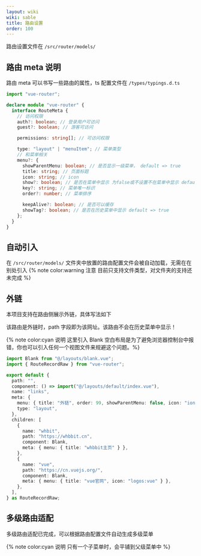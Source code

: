 ```yaml
---
layout: wiki
wiki: sable
title: 路由设置
order: 100
---
```


路由设置文件在 `/src/router/models/`

## 路由 meta 说明

路由 meta 可以书写一些路由的属性，ts 配置文件在 `/types/typings.d.ts`

```ts
import "vue-router";

declare module "vue-router" {
  interface RouteMeta {
    // 访问权限
    auth?: boolean; // 登录用户可访问
    guest?: boolean; // 游客可访问

    permissions: string[]; // 可访问权限

    type: "layout" | "menuItem"; // 菜单类型
    // 和菜单相关
    menu?: {
      showParentMenu: boolean; // 是否显示一级菜单， default => true
      title: string; // 页面标题
      icon: string; // icon
      show?: boolean; // 是否在菜单中显示 为false或不设置不在菜单中显示 default => true
      key?: string; // 菜单唯一标识
      order?: number; // 菜单排序

      keepAlive?: boolean; // 是否可以缓存
      showTag?: boolean; // 是否在历史菜单中显示 default => true
    };
  }
}
```

## 自动引入

在 `/src/router/models/` 文件夹中放置的路由配置文件会被自动加载，无需在在别处引入
{% note color:warning 注意 目前只支持文件类型，对文件夹的支持还未完成 %}

## 外链

本项目支持在路由侧展示外链，具体写法如下

该路由是外链时，path 字段即为该网址。该路由不会在历史菜单中显示！

{% note color:cyan 说明 这里引入 Blank 空白布局是为了避免浏览器控制台中报错，你也可以引入任何一个视图文件来规避这个问题。%}

```ts
import Blank from "@/layouts/blank.vue";
import { RouteRecordRaw } from "vue-router";

export default {
  path: "",
  component: () => import("@/layouts/default/index.vue"),
  name: "links",
  meta: {
    menu: { title: "外链", order: 99, showParentMenu: false, icon: "ion:link" },
    type: "layout",
  },
  children: [
    {
      name: "whbit",
      path: "https://whbbit.cn",
      component: Blank,
      meta: { menu: { title: "whbbit主页" } },
    },
    {
      name: "vue",
      path: "https://cn.vuejs.org/",
      component: Blank,
      meta: { menu: { title: "vue官网", icon: "logos:vue" } },
    },
  ],
} as RouteRecordRaw;
```

## 多级路由适配

多级路由适配已完成，可以根据路由配置文件自动生成多级菜单

{% note color:cyan 说明 只有一个子菜单时，会平铺到父级菜单中 %}

